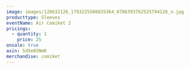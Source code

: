 ```yaml
---
image: images/128632126_1793225500835364_8786393762525794126_n.jpg
producttype: Sleeves
eventName: Air Comiket 2
pricings:
  - quantity: 1
    price: 25
onsale: true
asin: 5dXe05NmK
merchandise: comiket
---
```

